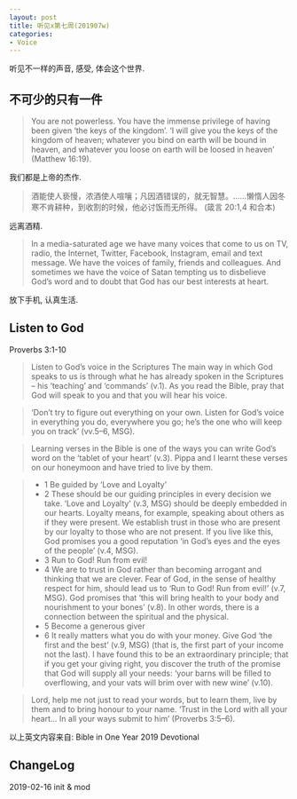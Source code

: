```yaml
---
layout: post
title: 听见x第七周(201907w)
categories:
- Voice
---
```

听见不一样的声音, 感受, 体会这个世界.

## 不可少的只有一件

> You are not powerless. You have the immense privilege of having been given ‘the keys of the kingdom’. ‘I will give you the keys of the kingdom of heaven; whatever you bind on earth will be bound in heaven, and whatever you loose on earth will be loosed in heaven’ (Matthew 16:19).

我们都是上帝的杰作. 

> 酒能使人亵慢，浓酒使人喧嚷；凡因酒错误的，就无智慧。......懒惰人因冬寒不肯耕种，到收割的时候，他必讨饭而无所得。 (箴言 20:1,4 和合本) 

远离酒精.

> In a media-saturated age we have many voices that come to us on TV, radio, the Internet, Twitter, Facebook, Instagram, email and text message. We have the voices of family, friends and colleagues. And sometimes we have the voice of Satan tempting us to disbelieve God’s word and to doubt that God has our best interests at heart. 

放下手机, 认真生活.

## Listen to God

Proverbs 3:1-10 

> Listen to God’s voice in the Scriptures The main way in which God speaks to us is through what he has already spoken in the Scriptures – his ‘teaching’ and ‘commands’ (v.1). As you read the Bible, pray that God will speak to you and that you will hear his voice. 

> ‘Don’t try to figure out everything on your own. Listen for God’s voice in everything you do, everywhere you go; he’s the one who will keep you on track’ (vv.5–6, MSG). 

> Learning verses in the Bible is one of the ways you can write God’s word on the ‘tablet of your heart’ (v.3). Pippa and I learnt these verses on our honeymoon and have tried to live by them. 

> - 1 Be guided by ‘Love and Loyalty’ 
> - 2 These should be our guiding principles in every decision we take. ‘Love and Loyalty’ (v.3, MSG) should be deeply embedded in our hearts. Loyalty means, for example, speaking about others as if they were present. We establish trust in those who are present by our loyalty to those who are not present. If you live like this, God promises you a good reputation ‘in God’s eyes and the eyes of the people’ (v.4, MSG). 
> - 3 Run to God! Run from evil! 
> - 4 We are to trust in God rather than becoming arrogant and thinking that we are clever. Fear of God, in the sense of healthy respect for him, should lead us to ‘Run to God! Run from evil!’ (v.7, MSG). God promises that ‘this will bring health to your body and nourishment to your bones’ (v.8). In other words, there is a connection between the spiritual and the physical. 
> - 5 Become a generous giver 
> - 6 It really matters what you do with your money. Give God ‘the first and the best’ (v.9, MSG) (that is, the first part of your income not the last). I have found this to be an extraordinary principle; that if you get your giving right, you discover the truth of the promise that God will supply all your needs: ‘your barns will be filled to overflowing, and your vats will brim over with new wine’ (v.10). 

> Lord, help me not just to read your words, but to learn them, live by them and to bring honour to your name. ‘Trust in the Lord with all your heart… In all your ways submit to him’ (Proverbs 3:5–6).

以上英文内容来自: Bible in One Year 2019 Devotional 

## ChangeLog

2019-02-16 init & mod
